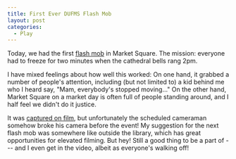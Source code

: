 ```yaml
---
title: First Ever DUFMS Flash Mob
layout: post
categories:
  - Play
---
```

Today, we had the first [flash mob](https://en.wikipedia.org/wiki/Flash_mob) in Market Square. The mission: everyone had to freeze for two minutes when the cathedral bells rang 2pm.

I have mixed feelings about how well this worked: On one hand, it grabbed a number of people's attention, including (but not limited to) a kid behind me who I heard say, "Mam, everybody's stopped moving..." On the other hand, Market Square on a market day is often full of people standing around, and I half feel we didn't do it justice.

It was [captured on film](http://youtube.com/v/yBWDVLzbLIE), but unfortunately the scheduled cameraman somehow broke his camera before the event! My suggestion for the next flash mob was somewhere like outside the library, which has great opportunities for elevated filming. But hey! Still a good thing to be a part of --- and I even get in the video, albeit as everyone's walking off!
